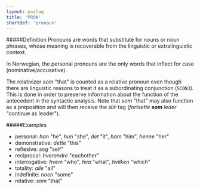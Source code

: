 ```yaml
---
layout: postag
title: 'PRON'
shortdef: 'pronoun'
---
```

#####Definition
Pronouns are words that substitute for nouns or noun phrases, whose meaning is recoverable from the linguistic or extralinguistic context. 

In Norwegian, the personal pronouns are the only words that inflect for case (nominative/accusative).

The relativizer *som* "that" is counted as a relative pronoun even though there are linguistic reasons to treat it as a subordinating conjunction (`SCONJ`). This is done in order to preserve information about the function of the antecedent in the syntactic analysis. Note that *som* "that" may also function as a preposition and will then receive the `ADP` tag (_fortsette <b>som</b>  leder_ "continue as leader").

#####Examples
* personal: *han* "he", *hun* "she", *det* "it", *ham* "him", *henne* "her"
* demonstrative: *dette* "this"
* reflexive: *seg* "self"
* reciprocal: *hverandre* "eachother"
* interrogative: *hvem* "who", *hva* "what", *hvilken* "which"
* totality: *alle* "all"
* indefinite: *noen* "some"
* relative: *som* "that"
<!-- Interlanguage links updated Út zář 29 20:23:01 CEST 2020 -->

